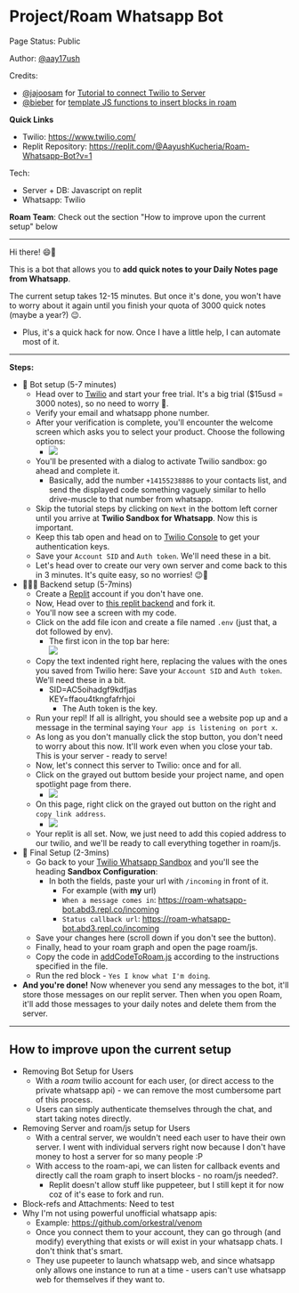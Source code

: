 # Project/Roam Whatsapp Bot
Page Status: Public  

Author: [@aay17ush](https://twitter.com/Aay17ush)  

Credits:  
  - [@jajoosam](https://sam.jajoo.fun/) for [Tutorial to connect Twilio to Server](https://dev.to/jajoosam/build-a-whatsapp-bot-fast--2hdc)  
  - [@bieber](https://twitter.com/Bieber) for [template JS functions to insert blocks in roam](https://davidbieber.com/snippets/2021-02-12-javascript-functions-for-inserting-blocks-in-roam/)  

**Quick Links**  
  - Twilio: https://www.twilio.com/  
  - Replit Repository: https://replit.com/@AayushKucheria/Roam-Whatsapp-Bot?v=1  

Tech:   
  - Server + DB: Javascript on replit  
  - Whatsapp: Twilio  

**Roam Team**: Check out the section "How to improve upon the current setup" below  

---  

Hi there! 😄👋  

This is a bot that allows you to **add quick notes to your Daily Notes page from Whatsapp**. 

The current setup takes 12-15 minutes. But once it's done, you won't have to worry about it again until you finish your quota of 3000 quick notes (maybe a year?) 😉.  
  - Plus, it's a quick hack for now. Once I have a little help, I can automate most of it.  

---  

**Steps:**  
  - 🤖 Bot setup (5-7 minutes)  
    - Head over to [Twilio](https://www.twilio.com/try-twilio) and start your free trial. It's a big trial ($15usd = 3000 notes), so no need to worry 🤩.  
    - Verify your email and whatsapp phone number.  
    - After your verification is complete, you'll encounter the welcome screen which asks you to select your product. Choose the following options:  
      - ![](https://firebasestorage.googleapis.com/v0/b/firescript-577a2.appspot.com/o/imgs%2Fapp%2Faayush%2FTkpSbxwmIJ.png?alt=media&token=55283fb0-d61a-4ff5-9016-b6d85dde80ab)  
    - You'll be presented with a dialog to activate Twilio sandbox: go ahead and complete it.  
      - Basically, add the number `+14155238886` to your contacts list, and send the displayed code something vaguely similar to hello drive-muscle to that number from whatsapp.  
    - Skip the tutorial steps by clicking on `Next` in the bottom left corner until you arrive at **Twilio Sandbox for Whatsapp**. Now this is important.  
    - Keep this tab open and head on to [Twilio Console](https://www.twilio.com/console) to get your authentication keys.  
    - Save your `Account SID` and `Auth token`. We'll need these in a bit.  
    - Let's head over to create our very own server and come back to this in 3 minutes. It's quite easy, so no worries! 😉💪  
  - 👨🏼‍💻 Backend setup (5-7mins)  
    - Create a [Replit](https://repl.it/) account if you don't have one.  
    - Now, Head over to [this replit backend](https://replit.com/@AayushKucheria/Roam-Whatsapp-Bot?v=1) and fork it.  
    - You'll now see a screen with my code.  
    - Click on the add file icon and create a file named `.env` (just that, a dot followed by env).  
      - The first icon in the top bar here:<br/>![](https://firebasestorage.googleapis.com/v0/b/firescript-577a2.appspot.com/o/imgs%2Fapp%2Faayush%2FgB24pDrOdd.png?alt=media&token=08d5a973-89f5-4868-8944-48d7e4f059cf)  
    - Copy the text indented right here, replacing the values with the ones you saved from Twilio here: Save your `Account SID` and `Auth token`. We'll need these in a bit.   
      - SID=AC5oihadgf9kdfjas<br/>KEY=ffaou4tkngfafrhjoi  
        - The Auth token is the key.  
    - Run your repl! If all is allright, you should see a website pop up and a message in the terminal saying `Your app is listening on port x`.  
    - As long as you don't manually click the stop button, you don't need to worry about this now. It'll work even when you close your tab. This is your server - ready to serve!  
    - Now, let's connect this server to Twilio: once and for all.   
    - Click on the grayed out buttom beside your project name, and open spotlight page from there.  
      - ![](https://firebasestorage.googleapis.com/v0/b/firescript-577a2.appspot.com/o/imgs%2Fapp%2Faayush%2FWucke6heHZ.png?alt=media&token=ae0ecec3-75a1-4351-88c4-35e7857c3db9)  
    - On this page, right click on the grayed out button on the right and `copy link address`.  
      - ![](https://firebasestorage.googleapis.com/v0/b/firescript-577a2.appspot.com/o/imgs%2Fapp%2Faayush%2F41SajIwjZb.png?alt=media&token=56fa66a0-387f-439e-8412-8c0a7f0a4d13)  
    - Your replit is all set. Now, we just need to add this copied address to our twilio, and we'll be ready to call everything together in roam/js.  
  - 🧠 Final Setup (2-3mins)  
    - Go back to your [Twilio Whatsapp Sandbox](https://www.twilio.com/console/sms/whatsapp/sandbox) and you'll see the heading **Sandbox Configuration**:  
      - In both the fields, paste your url with `/incoming` in front of it.  
        - For example (with **my** url)  
        - `When a message comes in`: https://roam-whatsapp-bot.abd3.repl.co/incoming  
        - `Status callback url`: https://roam-whatsapp-bot.abd3.repl.co/incoming  
    - Save your changes here (scroll down if you don't see the button).  
    - Finally, head to your roam graph and open the page roam/js.  
    - Copy the code in [addCodeToRoam.js](https://github.com/AayushKucheria/RoamWhatsappBot/blob/main/addCodeToRoam.js) according to the instructions specified in the file.    
    - Run the red block - `Yes I know what I'm doing`.  
  - **And you're done!** Now whenever you send any messages to the bot, it'll store those messages on our replit server. Then when you open Roam, it'll add those messages to your daily notes and delete them from the server.  

---  

## How to improve upon the current setup  
  - Removing Bot Setup for Users  
    - With a _roam_ twilio account for each user, (or direct access to the private whatsapp api) - we can remove the most cumbersome part of this process.  
    - Users can simply authenticate themselves through the chat, and start taking notes directly.  
  - Removing Server and roam/js setup for Users  
    - With a central server, we wouldn't need each user to have their own server. I went with individual servers right now because I don't have money to host a server for so many people :P  
    - With access to the roam-api, we can listen for callback events and directly call the roam graph to insert blocks - no roam/js needed?.  
      - Replit doesn't allow stuff like puppeteer, but I still kept it for now coz of it's ease to fork and run.  
  - Block-refs and Attachments: Need to test  
  - Why I'm not using powerful unofficial whatsapp apis:  
    - Example: https://github.com/orkestral/venom  
    - Once you connect them to your account, they can go through (and modify) everything that exists or will exist in your whatsapp chats. I don't think that's smart.  
    - They use pupeeter to launch whatsapp web, and since whatsapp only allows one instance to run at a time - users can't use whatsapp web for themselves if they want to.  

